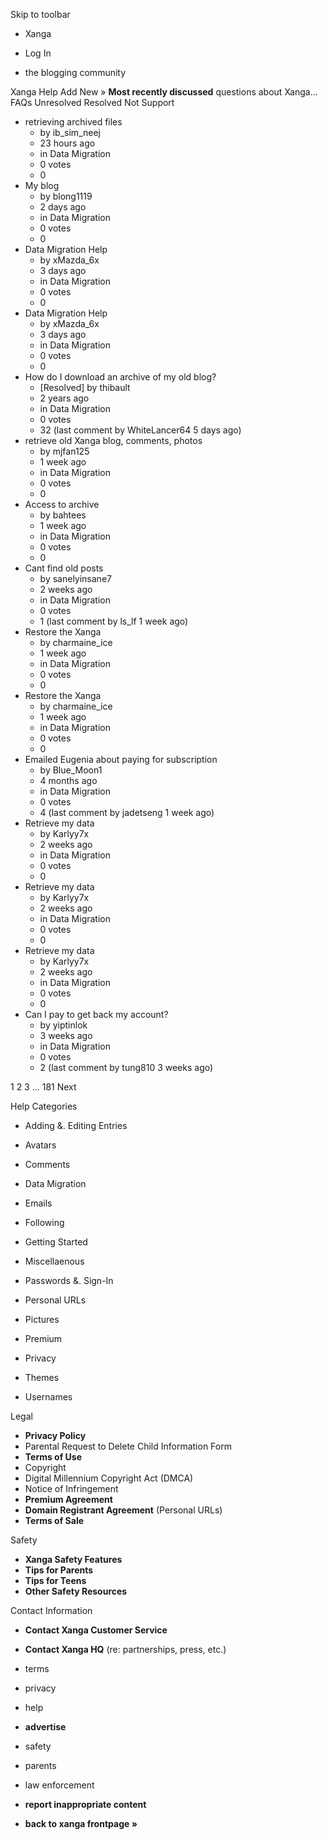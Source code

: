 Skip to toolbar

*   Xanga

*   Log In

*   the blogging community

Xanga Help Add New » **Most recently discussed** questions about Xanga… FAQs Unresolved Resolved Not Support

*   retrieving archived files
    *   by ib\_sim\_neej
    *   23 hours ago
    *   in Data Migration
    *   0 votes
    *   0
*   My blog
    *   by blong1119
    *   2 days ago
    *   in Data Migration
    *   0 votes
    *   0
*   Data Migration Help
    *   by xMazda\_6x
    *   3 days ago
    *   in Data Migration
    *   0 votes
    *   0
*   Data Migration Help
    *   by xMazda\_6x
    *   3 days ago
    *   in Data Migration
    *   0 votes
    *   0
*   How do I download an archive of my old blog?
    *   \[Resolved\] by thibault
    *   2 years ago
    *   in Data Migration
    *   0 votes
    *   32 (last comment by WhiteLancer64 5 days ago)
*   retrieve old Xanga blog, comments, photos
    *   by mjfan125
    *   1 week ago
    *   in Data Migration
    *   0 votes
    *   0
*   Access to archive
    *   by bahtees
    *   1 week ago
    *   in Data Migration
    *   0 votes
    *   0
*   Cant find old posts
    *   by sanelyinsane7
    *   2 weeks ago
    *   in Data Migration
    *   0 votes
    *   1 (last comment by ls\_lf 1 week ago)
*   Restore the Xanga
    *   by charmaine\_ice
    *   1 week ago
    *   in Data Migration
    *   0 votes
    *   0
*   Restore the Xanga
    *   by charmaine\_ice
    *   1 week ago
    *   in Data Migration
    *   0 votes
    *   0
*   Emailed Eugenia about paying for subscription
    *   by Blue\_Moon1
    *   4 months ago
    *   in Data Migration
    *   0 votes
    *   4 (last comment by jadetseng 1 week ago)
*   Retrieve my data
    *   by Karlyy7x
    *   2 weeks ago
    *   in Data Migration
    *   0 votes
    *   0
*   Retrieve my data
    *   by Karlyy7x
    *   2 weeks ago
    *   in Data Migration
    *   0 votes
    *   0
*   Retrieve my data
    *   by Karlyy7x
    *   2 weeks ago
    *   in Data Migration
    *   0 votes
    *   0
*   Can I pay to get back my account?
    *   by yiptinlok
    *   3 weeks ago
    *   in Data Migration
    *   0 votes
    *   2 (last comment by tung810 3 weeks ago)

1 2 3 ... 181 Next

Help Categories

*   Adding &. Editing Entries
*   Avatars
*   Comments
*   Data Migration
*   Emails
*   Following
*   Getting Started
*   Miscellaenous

*   Passwords &. Sign-In
*   Personal URLs
*   Pictures
*   Premium
*   Privacy
*   Themes
*   Usernames

Legal

*   **Privacy Policy**
*   Parental Request to Delete Child Information Form
*   **Terms of Use**
*   Copyright
*   Digital Millennium Copyright Act (DMCA)
*   Notice of Infringement
*   **Premium Agreement**
*   **Domain Registrant Agreement** (Personal URLs)
*   **Terms of Sale**

Safety

*   **Xanga Safety Features**
*   **Tips for Parents**
*   **Tips for Teens**
*   **Other Safety Resources**

Contact Information

*   **Contact Xanga Customer Service**
*   **Contact Xanga HQ** (re: partnerships, press, etc.)

*   terms
*   privacy
*   help
*   **advertise**

*   safety
*   parents
*   law enforcement
*   **report inappropriate content**

*   **back to xanga frontpage »**